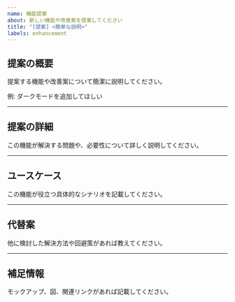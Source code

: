 ```yaml
---
name: 機能提案
about: 新しい機能や改善案を提案してください
title: "[提案] <簡単な説明>"
labels: enhancement
---
```


## 提案の概要

提案する機能や改善案について簡潔に説明してください。

例: ダークモードを追加してほしい

---

## 提案の詳細

この機能が解決する問題や、必要性について詳しく説明してください。

---

## ユースケース

この機能が役立つ具体的なシナリオを記載してください。

---

## 代替案

他に検討した解決方法や回避策があれば教えてください。

---

## 補足情報

モックアップ、図、関連リンクがあれば記載してください。

